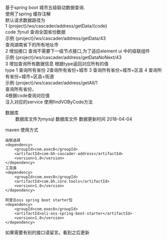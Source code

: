 基于spring boot 城市五级联动数据查询.<br>
使用了spring 缓存注解<br>
默认请求数据路径为 <br>
1 {project}/ws/cascader/address/getData/{code}<br>
   code 为null 查询全国省份数据<br>
示例 {project}/ws/cascader/address/getData/43<br>
查询湖南省下的所有地址市<br>
2 增加接口 查询不需要下一级节点接口,为了适应element ui 中的级联组件<br>
示例 {project}/ws/cascader/address/getDataNoNext/43<br>
3 增加查询所有数据信息 根据type返回对应所有的值 <br>
type 1 查询所有省份  2查询所有省份+城市  3 查询所有省份+城市+区县 4 查询所有省份+城市+区县+街道<br>
示例 {project}/ws/cascader/address/getAll/1<br> 查询所有省份，<br>
4根据code查询对应值  <br>
注入对应的service 使用findVOByCode方法  

数据库<br>
&nbsp;&nbsp;&nbsp;&nbsp;&nbsp;&nbsp;&nbsp;&nbsp;数据库文件为mysql 数据库文件 数据更新时间  2018-04-04

maven 使用方式

```
级联选择
<dependency>
    <groupId>com.exec8</groupId>
    <artifactId>com-bh-cascader-address</artifactId>
    <version>1.8</version>
</dependency>
工具类
<dependency>
    <groupId>com.exec8</groupId>
    <artifactId>com.bh.core.tools</artifactId>
    <version>1.8</version>
</dependency>

阿里云oss spring boot starter包
<dependency>
    <groupId>com.exec8</groupId>
    <artifactId>ali-oss-spring-boot-starter</artifactId>
    <version>1.8</version>
</dependency>

```
如果需要有别的接口请留言。看到之后更新  
